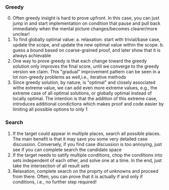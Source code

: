 ### Greedy

0. Often greedy insight is hard to prove upfront. In this case, you can just jump in and start implementation on condition that pause and pull back immediately when the mental picture changes/becomes clearer/more unclear! 
1. To find globally optimal value: 
	a. relaxation: start with trivial/base case, update the scope, and update the new optimal value within the scope.
	b. guess a bound based on coarse-grained proof, and later show that it is always achievable 
3. One way to prove greedy is that each change toward the greedy solution only improves the final score, until we converge to the greedy version we claim. This "gradual" improvement pattern can be seen in a lot non-greedy problems as well,i.e., iterative methods
4. Since greedy solution, by nature, is "optimal" and closely associated withe extreme value, we can add even more extreme values, e.g., the extreme case of all optimal solutions, or globally optimal instead of locally optimal. The intention is that the addition of this extreme case, introduces additional condictions which makes proof and code easier by limiting all possible options to only 1
### Search 

1. If the target could appear in multiple places, search all possible places. The main benefit is that it may save you some very detailed case discussion. Conversely, if you find case discussion is too annoying, just see if you can complete search the candidate space
2. If the target needs to satify multiple conditions, chop the conditions into sets independent of each other, and solve one at a time. In the end, just take the intersection of all result sets
3. Relaxation, complete search on the proprty of unknowns and proceed from there. Often, you can prove that it is actually if and only if conditions, i.e., no further step required!

